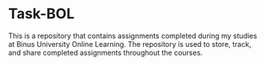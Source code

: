 # Task-BOL
This is a repository that contains assignments completed during my studies at Binus University Online Learning. The repository is used to store, track, and share completed assignments throughout the courses.

